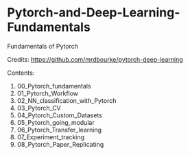 # Pytorch-and-Deep-Learning-Fundamentals

Fundamentals of Pytorch

Credits: https://github.com/mrdbourke/pytorch-deep-learning

Contents:
1. 00_Pytorch_fundamentals
2. 01_Pytorch_Workflow
3. 02_NN_classification_with_Pytorch
4. 03_Pytorch_CV
5. 04_Pytorch_Custom_Datasets
6. 05_Pytorch_going_modular
7. 06_Pytorch_Transfer_learning
8. 07_Experiment_tracking
9. 08_Pytorch_Paper_Replicating
